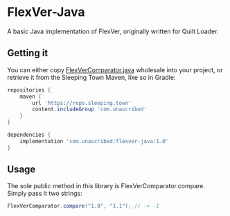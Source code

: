 # FlexVer-Java

A basic Java implementation of FlexVer, originally written for Quilt Loader.

## Getting it

You can either copy [FlexVerComparator.java](src/main/java/com/unascribed/flexver/FlexVerComparator.java)
wholesale into your project, or retrieve it from the Sleeping Town Maven, like so in Gradle:

```gradle
repositories {
	maven {
		url 'https://repo.sleeping.town'
		content.includeGroup 'com.unascribed'
	}
}

dependencies {
	implementation 'com.unascribed:flexver-java:1.0'
}
```

## Usage

The sole public method in this library is FlexVerComparator.compare. Simply pass it two strings:
```java
FlexVerComparator.compare("1.0", "1.1"); // -> -1
```
